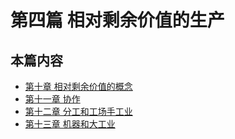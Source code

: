 # 第四篇 相对剩余价值的生产

## 本篇内容

- [第十章 相对剩余价值的概念](./sec10.md)
- [第十一章 协作](./sec11.md)
- [第十二章 分工和工场手工业](./sec12.md)
- [第十三章 机器和大工业](./sec13.md)


